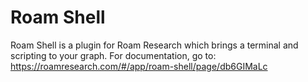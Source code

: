 # Roam Shell

Roam Shell is a plugin for Roam Research which brings a terminal and scripting to your graph. For documentation, go to: https://roamresearch.com/#/app/roam-shell/page/db6GIMaLc
